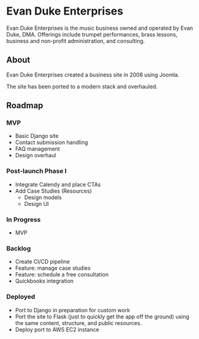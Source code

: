 # Evan Duke Enterprises

Evan Duke Enterprises is the music business owned and operated by Evan Duke, DMA. Offerings include
trumpet performances, brass lessons, business and non-profit administration, and consulting.

## About

Evan Duke Enterprises created a business site in 2008 using Joomla. 

The site has been ported to a modern stack and overhauled.

## Roadmap

### MVP

- Basic Django site
- Contact submission handling
- FAQ management
- Design overhaul

### Post-launch Phase I

- Integrate Calendy and place CTAs
- Add Case Studies (Resources)
  - Design models
  - Design UI

### In Progress

- MVP

### Backlog

- Create CI/CD pipeline
- Feature: manage case studies
- Feature: schedule a free consultation
- Quickbooks integration

### Deployed

- Port to Django in preparation for custom work
- Port the site to Flask (just to quickly get the app off the ground) using the same content, structure, and public resources.
- Deploy port to AWS EC2 instance
